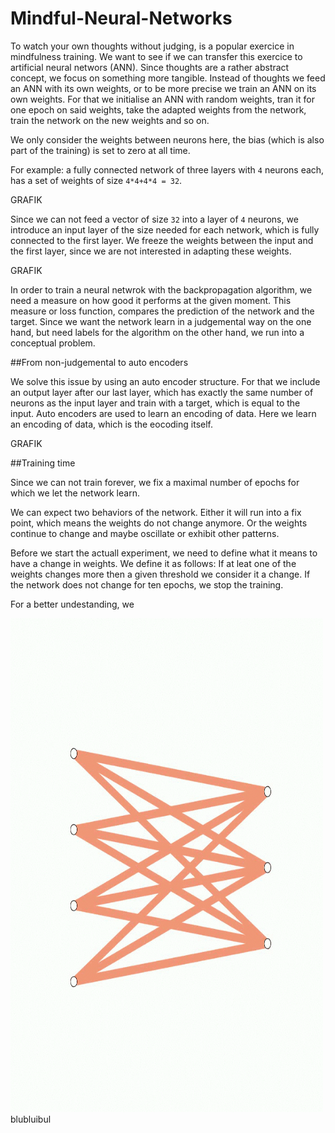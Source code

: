 # Mindful-Neural-Networks

To watch your own thoughts without judging, is a popular exercice in mindfulness training. We want to see if we can transfer this exercice to artificial neural networs (ANN). Since thoughts are a rather abstract concept, we focus on something more tangible. Instead of thoughts we feed an ANN with its own weights, or to be more precise we train an ANN on its own weights. For that we initialise an ANN with random weights, tran it for one epoch on said weights, take the adapted weights from the network, train the network on the new weights and so on. 

We only consider the weights between neurons here, the bias (which is also part of the training) is set to zero at all time. 

For example: a fully connected network of three layers with ``4`` neurons each, has a set of weights of size ``4*4+4*4 = 32``.

GRAFIK

Since we can not feed a vector of size ``32`` into a layer of ``4`` neurons, we introduce an input layer of the size needed for each network, which is fully connected to the first layer. We freeze the weights between the input and the first layer, since we are not interested in adapting these weights. 

GRAFIK

In order to train a neural netwrok with the backpropagation algorithm, we need a measure on how good it performs at the given moment. This measure or loss function, compares the prediction of the network and the target. Since we want the network learn in a judgemental way on the one hand, but need labels for the algorithm on the other hand, we run into a conceptual problem. 

##From non-judgemental to auto encoders

We solve this issue by using an auto encoder structure. For that we include an output layer after our last layer, which has exactly the same number of neurons as the input layer and train with a target, which is equal to the input.
Auto encoders are used to learn an encoding of data. Here we learn an encoding of data, which is the eocoding itself. 

GRAFIK

##Training time

Since we can not train forever, we fix a maximal number of epochs for which we let the network learn. 

We can expect two behaviors of the network. Either it will run into a fix point, which means the weights do not change anymore. Or the weights continue to change and maybe oscillate or exhibit other patterns. 

Before we start the actuall experiment, we need to define what it means to have a change in weights. We define it as follows:
If at leat one of the weights changes more then a given threshold we consider it a change. If the network does not change for ten epochs, we stop the training. 

For a better undestanding, we 


<img src="https://github.com/bhaecker/Mindful-Neural-Networks/blob/master/graphics/plasticity.gif" width="500" height="790">
blubluibul

